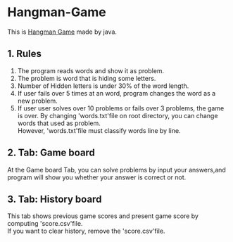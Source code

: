 # Hangman-Game
This is <a href="https://en.wikipedia.org/wiki/Hangman_(game)">Hangman Game</a> made by java.  
## 1. Rules
1. The program reads words and show it as problem.
2. The problem is word that is hiding some letters.
3. Number of Hidden letters is under 30% of the word length.
4. If user fails over 5 times at an word, program changes the word as a new problem.
5. If user user solves over 10 problems or fails over 3 problems, the game is over.
By changing 'words.txt'file on root directory, you can change words that used as problem.  
However, 'words.txt'file must classify words line by line.  

## 2. Tab: Game board
At the Game board Tab, you can solve problems by input your answers,and program will show you whether your answer is correct or not.  

## 3. Tab: History board
This tab shows previous game scores and present game score by computing 'score.csv'file.  
If you want to clear history, remove the 'score.csv'file.